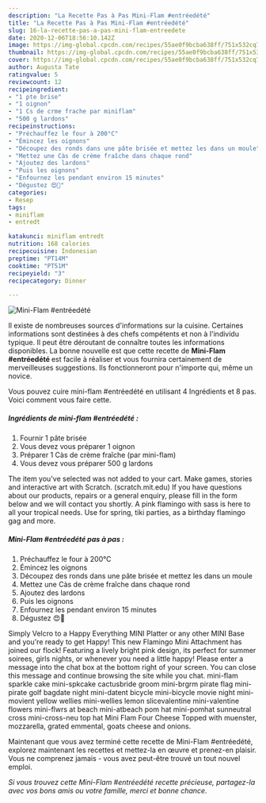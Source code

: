 ```yaml
---
description: "La Recette Pas à Pas Mini-Flam #entréedété"
title: "La Recette Pas à Pas Mini-Flam #entréedété"
slug: 16-la-recette-pas-a-pas-mini-flam-entreedete
date: 2020-12-06T18:56:10.142Z
image: https://img-global.cpcdn.com/recipes/55ae0f9bcba638ff/751x532cq70/mini-flam-entreedete-photo-principale-de-la-recette.jpg
thumbnail: https://img-global.cpcdn.com/recipes/55ae0f9bcba638ff/751x532cq70/mini-flam-entreedete-photo-principale-de-la-recette.jpg
cover: https://img-global.cpcdn.com/recipes/55ae0f9bcba638ff/751x532cq70/mini-flam-entreedete-photo-principale-de-la-recette.jpg
author: Augusta Tate
ratingvalue: 5
reviewcount: 12
recipeingredient:
- "1 pte brise"
- "1 oignon"
- "1 Cs de crme frache par miniflam"
- "500 g lardons"
recipeinstructions:
- "Préchauffez le four à 200°C"
- "Émincez les oignons"
- "Découpez des ronds dans une pâte brisée et mettez les dans un moule"
- "Mettez une Càs de crème fraîche dans chaque rond"
- "Ajoutez des lardons"
- "Puis les oignons"
- "Enfournez les pendant environ 15 minutes"
- "Dégustez 😍🤩"
categories:
- Resep
tags:
- miniflam
- entredt

katakunci: miniflam entredt 
nutrition: 168 calories
recipecuisine: Indonesian
preptime: "PT14M"
cooktime: "PT51M"
recipeyield: "3"
recipecategory: Dinner

---
```



![Mini-Flam #entréedété](https://img-global.cpcdn.com/recipes/55ae0f9bcba638ff/751x532cq70/mini-flam-entreedete-photo-principale-de-la-recette.jpg)

Il existe de nombreuses sources d'informations sur la cuisine. Certaines informations sont destinées à des chefs compétents et non à l'individu typique. Il peut être déroutant de connaître toutes les informations disponibles. La bonne nouvelle est que cette recette de <strong> Mini-Flam #entréedété </strong> est facile à réaliser et vous fournira certainement de merveilleuses suggestions. Ils fonctionneront pour n'importe qui, même un novice.

<!--inarticleads1-->

Vous pouvez cuire mini-flam #entréedété en utilisant 4 Ingrédients et 8 pas. Voici comment vous faire cette.

##### Ingrédients de mini-flam #entréedété :

1. Fournir 1 pâte brisée
1. Vous devez vous préparer 1 oignon
1. Préparer 1 Càs de crème fraîche (par mini-flam)
1. Vous devez vous préparer 500 g lardons


The item you&#39;ve selected was not added to your cart. Make games, stories and interactive art with Scratch. (scratch.mit.edu) If you have questions about our products, repairs or a general enquiry, please fill in the form below and we will contact you shortly. A pink flamingo with sass is here to all your tropical needs. Use for spring, tiki parties, as a birthday flamingo gag and more. 

<!--inarticleads2-->

##### Mini-Flam #entréedété pas à pas :

1. Préchauffez le four à 200°C
1. Émincez les oignons
1. Découpez des ronds dans une pâte brisée et mettez les dans un moule
1. Mettez une Càs de crème fraîche dans chaque rond
1. Ajoutez des lardons
1. Puis les oignons
1. Enfournez les pendant environ 15 minutes
1. Dégustez 😍🤩


Simply Velcro to a Happy Everything MINI Platter or any other MINI Base and you&#39;re ready to get Happy! This new Flamingo Mini Attachment has joined our flock! Featuring a lively bright pink design, its perfect for summer soirees, girls nights, or whenever you need a little happy! Please enter a message into the chat box at the bottom right of your screen. You can close this message and continue browsing the site while you chat. mini-flam sparkle cake mini-spkcake cactusbride groom mini-brgrm pirate flag mini-pirate golf bagdate night mini-datent bicycle mini-bicycle movie night mini-movient yellow wellies mini-wellies lemon slicevalentine mini-valentine flowers mini-flwrs at beach mini-atbeach pom hat mini-pomhat sunneutral cross mini-cross-neu top hat Mini Flam Four Cheese Topped with muenster, mozzarella, grated emmental, goats cheese and onions. 

<!--inarticleads1-->

<p>
Maintenant que vous avez terminé cette recette de Mini-Flam #entréedété, explorez maintenant les recettes et mettez-la en œuvre et prenez-en plaisir. Vous ne comprenez jamais - vous avez peut-être trouvé un tout nouvel emploi.
</p>

<p>
<i>Si vous trouvez cette Mini-Flam #entréedété recette précieuse, partagez-la avec vos bons amis ou votre famille, merci et bonne chance.</i>
</p>
